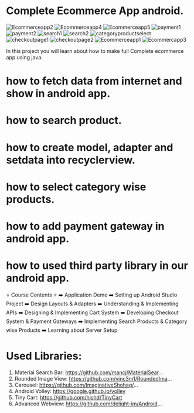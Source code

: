 
# Complete Ecommerce App android.

![Ecommerceapp2](https://user-images.githubusercontent.com/109209762/178702855-37d91c38-6a9f-46e9-8597-ff495bb1863c.png)
![Ecommerceapp4](https://user-images.githubusercontent.com/109209762/178702879-b3ffe7c0-fa33-4224-b35a-a58224359170.png)
![Ecommerceapp5](https://user-images.githubusercontent.com/109209762/178702893-611dee94-a658-4310-a6e6-4a757c965ab7.png)
![payment1](https://user-images.githubusercontent.com/109209762/178702898-77a3646c-2942-46df-bfbd-85f04e59c961.png)
![payment2](https://user-images.githubusercontent.com/109209762/178702904-9a9a6ac0-5d08-433e-b6c3-8a5338002f01.png)
![search1](https://user-images.githubusercontent.com/109209762/178702907-5a88edc3-f002-403f-946f-0854c3a637fe.png)
![search2](https://user-images.githubusercontent.com/109209762/178702933-a0ba3c44-8afb-494e-9075-6dfa757b87c3.png)
![categoryproductselect](https://user-images.githubusercontent.com/109209762/178702940-9e765497-5af0-4b53-a9bb-5c84435b8574.png)
![checkoutpage1](https://user-images.githubusercontent.com/109209762/178702954-7cf05c28-44fe-4010-8f42-c50dea42bf5f.png)
![checkoutpage2](https://user-images.githubusercontent.com/109209762/178702956-cf3c00cc-ce93-4d85-af36-33703c9e505e.png)
![Ecommerceapp1](https://user-images.githubusercontent.com/109209762/178702981-08663005-3e70-43e0-80a6-35b45c1b27a1.png)
![Ecommercapp3](https://user-images.githubusercontent.com/109209762/178702965-f71388d3-0c5a-4ec4-b26f-ad4bc8eaf67b.png)



In this project you will learn about how to make full Complete
ecommerce app using java.

# how to fetch data from internet and show in android app.
# how to search product.
# how to create model, adapter and setdata into recyclerview.
# how to select category wise products.
# how to add payment gateway in android app.
# how to used third party library in our android app.

⭐ Course Contents ⭐
➡️ Application Demo
➡️ Setting up Android Studio Project
➡️ Design Layouts & Adapters
➡️ Understanding & Implementing APIs
➡️ Designing & Implementing Cart System
➡️ Developing Checkout System & Payment Gateways
➡️ Implementing Search Products & Category wise Products
➡️ Learning about Server Setup


# Used Libraries: 
1) Material Search Bar: https://github.com/mancj/MaterialSear...
2) Rounded Image View: https://github.com/vinc3m1/RoundedIma...
3) Carousel: https://github.com/ImaginativeShohag/...
4) Android Volley: https://google.github.io/volley
5) Tiny Cart: https://github.com/hishd/TinyCart
6) Advanced Webview: https://github.com/delight-im/Android...

